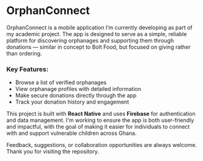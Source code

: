# OrphanConnect

OrphanConnect is a mobile application I’m currently developing as part of my academic project. The app is designed to serve as a simple, reliable platform for discovering orphanages and supporting them through donations — similar in concept to Bolt Food, but focused on giving rather than ordering.

### Key Features:
- Browse a list of verified orphanages
- View orphanage profiles with detailed information
- Make secure donations directly through the app
- Track your donation history and engagement

This project is built with **React Native** and uses **Firebase** for authentication and data management. I'm working to ensure the app is both user-friendly and impactful, with the goal of making it easier for individuals to connect with and support vulnerable children across Ghana.

Feedback, suggestions, or collaboration opportunities are always welcome. Thank you for visiting the repository.
